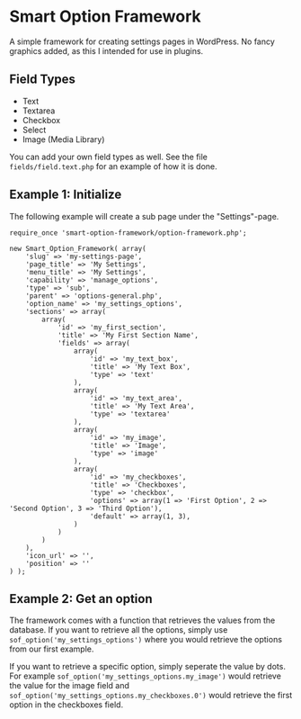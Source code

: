 Smart Option Framework
===

A simple framework for creating settings pages in WordPress. No fancy graphics added, as this I intended for use in plugins.

Field Types
---
* Text
* Textarea
* Checkbox
* Select
* Image (Media Library)

You can add your own field types as well. See the file `fields/field.text.php` for an example of how it is done.

Example 1: Initialize
---

The following example will create a sub page under the "Settings"-page.

```
require_once 'smart-option-framework/option-framework.php';

new Smart_Option_Framework( array(
	'slug' => 'my-settings-page',
	'page_title' => 'My Settings',
	'menu_title' => 'My Settings',
	'capability' => 'manage_options',
	'type' => 'sub',
	'parent' => 'options-general.php',
	'option_name' => 'my_settings_options',
	'sections' => array(
		array(
			'id' => 'my_first_section',
			'title' => 'My First Section Name',
			'fields' => array(
				array(
					'id' => 'my_text_box',
					'title' => 'My Text Box',
					'type' => 'text'
				),
				array(
					'id' => 'my_text_area',
					'title' => 'My Text Area',
					'type' => 'textarea'
				),
				array(
					'id' => 'my_image',
					'title' => 'Image',
					'type' => 'image'
				),
				array(
					'id' => 'my_checkboxes',
					'title' => 'Checkboxes',
					'type' => 'checkbox',
					'options' => array(1 => 'First Option', 2 => 'Second Option', 3 => 'Third Option'),
					'default' => array(1, 3),
				)
			)
		)
	),
	'icon_url' => '',
	'position' => ''
) );
```

Example 2: Get an option
---

The framework comes with a function that retrieves the values from the database. If you want to retrieve all the options, simply use
`sof_option('my_settings_options')` where you would retrieve the options from our first example.

If you want to retrieve a specific option, simply seperate the value by dots. For example `sof_option('my_settings_options.my_image')` would retrieve the value for the image field and `sof_option('my_settings_options.my_checkboxes.0')` would retrieve the first option in the checkboxes field.
